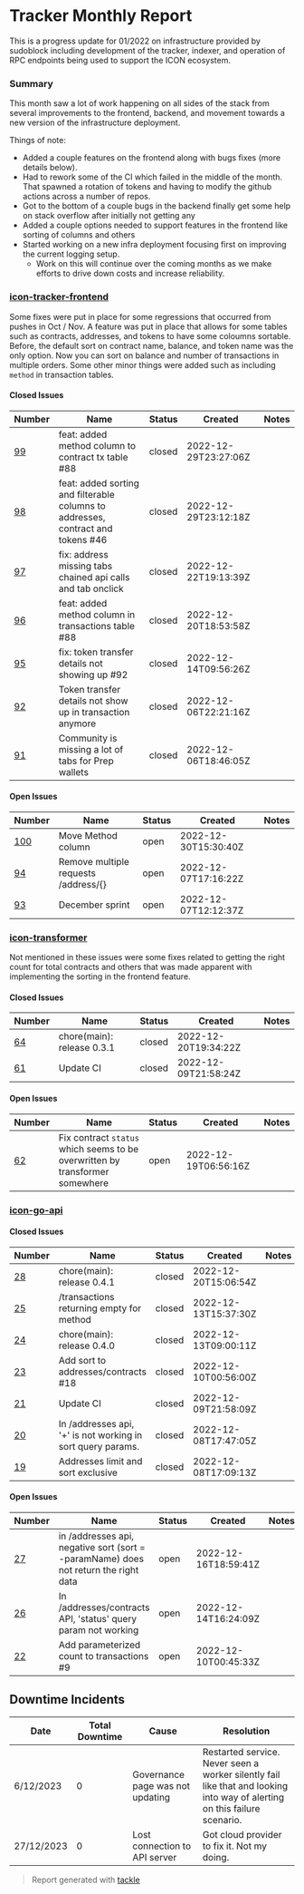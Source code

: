 # Tracker Monthly Report

This is a progress update for 01/2022 on infrastructure provided by sudoblock including development of the tracker, indexer, and operation of RPC endpoints being used to support the ICON ecosystem.

### Summary

This month saw a lot of work happening on all sides of the stack from several improvements to the frontend, backend, and movement towards a new version of the infrastructure deployment. 

Things of note:

- Added a couple features on the frontend along with bugs fixes (more details below).
- Had to rework some of the CI which failed in the middle of the month. That spawned a rotation of tokens and having to modify the github actions across a number of repos. 
- Got to the bottom of a couple bugs in the backend finally get some help on stack overflow after initially not getting any 
- Added a couple options needed to support features in the frontend like sorting of columns and others 
- Started working on a new infra deployment focusing first on improving the current logging setup. 
  - Work on this will continue over the coming months as we make efforts to drive down costs and increase reliability.


### [icon-tracker-frontend](https://github.com/sudoblockio/icon-tracker-frontend)

Some fixes were put in place for some regressions that occurred from pushes in Oct / Nov. A feature was put in place that allows for some tables such as contracts, addresses, and tokens to have some coloumns sortable. Before, the default sort on contract name, balance, and token name was the only option. Now you can sort on balance and number of transactions in multiple orders. Some other minor things were added such as including `method` in transaction tables. 

#### Closed Issues

| Number | Name | Status | Created | Notes |
| --- | --- | --- | --- | --- |
| [99](https://github.com/sudoblockio/icon-tracker-frontend/pull/99) | feat: added method column to contract tx table #88 | closed | 2022-12-29T23:27:06Z | | 
| [98](https://github.com/sudoblockio/icon-tracker-frontend/pull/98) | feat: added sorting and filterable columns to addresses, contract and tokens #46 | closed | 2022-12-29T23:12:18Z | | 
| [97](https://github.com/sudoblockio/icon-tracker-frontend/pull/97) | fix: address missing tabs chained api calls and tab onclick | closed | 2022-12-22T19:13:39Z | | 
| [96](https://github.com/sudoblockio/icon-tracker-frontend/pull/96) | feat: added method column in transactions table #88 | closed | 2022-12-20T18:53:58Z | | 
| [95](https://github.com/sudoblockio/icon-tracker-frontend/pull/95) | fix: token transfer details not showing up #92 | closed | 2022-12-14T09:56:26Z | | 
| [92](https://github.com/sudoblockio/icon-tracker-frontend/issues/92) | Token transfer details not show up in transaction anymore | closed | 2022-12-06T22:21:16Z | | 
| [91](https://github.com/sudoblockio/icon-tracker-frontend/issues/91) | Community is missing a lot of tabs for Prep wallets | closed | 2022-12-06T18:46:05Z | | 


#### Open Issues

| Number | Name | Status | Created | Notes |
| --- | --- | --- | --- | --- | 
| [100](https://github.com/sudoblockio/icon-tracker-frontend/issues/100) | Move Method column  | open | 2022-12-30T15:30:40Z | | 
| [94](https://github.com/sudoblockio/icon-tracker-frontend/issues/94) | Remove multiple requests /address/{}  | open | 2022-12-07T17:16:22Z | | 
| [93](https://github.com/sudoblockio/icon-tracker-frontend/issues/93) | December sprint | open | 2022-12-07T12:12:37Z | | 

### [icon-transformer](https://github.com/sudoblockio/icon-transformer)

Not mentioned in these issues were some fixes related to getting the right count for total contracts and others that was made apparent with implementing the sorting in the frontend feature. 

#### Closed Issues

| Number | Name | Status | Created | Notes |
| --- | --- | --- | --- | --- |
| [64](https://github.com/sudoblockio/icon-transformer/pull/64) | chore(main): release 0.3.1 | closed | 2022-12-20T19:34:22Z | | 
| [61](https://github.com/sudoblockio/icon-transformer/issues/61) | Update CI  | closed | 2022-12-09T21:58:24Z | | 

#### Open Issues

| Number | Name | Status | Created | Notes |
| --- | --- | --- | --- | --- | 
| [62](https://github.com/sudoblockio/icon-transformer/issues/62) | Fix contract `status` which seems to be overwritten by transformer somewhere  | open | 2022-12-19T06:56:16Z | | 

### [icon-go-api](https://github.com/sudoblockio/icon-go-api)

#### Closed Issues

| Number | Name | Status | Created | Notes |
| --- | --- | --- | --- | --- |
| [28](https://github.com/sudoblockio/icon-go-api/pull/28) | chore(main): release 0.4.1 | closed | 2022-12-20T15:06:54Z | | 
| [25](https://github.com/sudoblockio/icon-go-api/issues/25) | /transactions returning empty for method | closed | 2022-12-13T15:37:30Z | | 
| [24](https://github.com/sudoblockio/icon-go-api/pull/24) | chore(main): release 0.4.0 | closed | 2022-12-13T09:00:11Z | | 
| [23](https://github.com/sudoblockio/icon-go-api/pull/23) | Add sort to addresses/contracts #18 | closed | 2022-12-10T00:56:00Z | | 
| [21](https://github.com/sudoblockio/icon-go-api/issues/21) | Update CI | closed | 2022-12-09T21:58:09Z | | 
| [20](https://github.com/sudoblockio/icon-go-api/issues/20) | In /addresses api, '+' is not working in sort query params. | closed | 2022-12-08T17:47:05Z | | 
| [19](https://github.com/sudoblockio/icon-go-api/issues/19) | Addresses limit and sort exclusive  | closed | 2022-12-08T17:09:13Z | | 

#### Open Issues

| Number | Name | Status | Created | Notes |
| --- | --- | --- | --- | --- | 
| [27](https://github.com/sudoblockio/icon-go-api/issues/27) | in /addresses api, negative sort (sort = -paramName) does not return the right data | open | 2022-12-16T18:59:41Z | | 
| [26](https://github.com/sudoblockio/icon-go-api/issues/26) | In /addresses/contracts API, 'status' query param not working  | open | 2022-12-14T16:24:09Z | | 
| [22](https://github.com/sudoblockio/icon-go-api/pull/22) | Add parameterized count to transactions #9 | open | 2022-12-10T00:45:33Z | | 

## Downtime Incidents

| Date       | Total Downtime | Cause                       | Resolution                                                                                                                |
|------------|----------------|-----------------------------|---------------------------------------------------------------------------------------------------------------------------|
| 6/12/2023 | 0 | Governance page was not updating | Restarted service. Never seen a worker silently fail like that and looking into way of alerting on this failure scenario. |  
| 27/12/2023 | 0              | Lost connection to API server | Got cloud provider to fix it. Not my doing.                                                                               |


> Report generated with [tackle](https://github.com/robcxyz/tackle-box)
